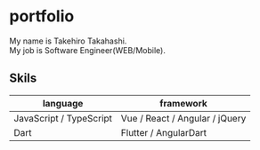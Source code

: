 # portfolio

My name is Takehiro Takahashi.  
My job is Software Engineer(WEB/Mobile).

## Skils
| language | framework |
| -------- | --------- |
| JavaScript / TypeScript | Vue / React / Angular / jQuery |
| Dart | Flutter / AngularDart |
